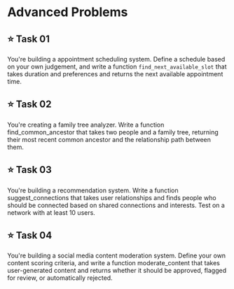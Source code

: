 # Advanced Problems

## ⭐ Task 01
You're building a appointment scheduling system. Define a schedule based on your own judgement, and write a function `find_next_available_slot` that takes duration and preferences and returns the next available appointment time.

## ⭐ Task 02
You're creating a family tree analyzer. Write a function find_common_ancestor that takes two people and a family tree, returning their most recent common ancestor and the relationship path between them.

## ⭐ Task 03
You're building a recommendation system. Write a function suggest_connections that takes user relationships and finds people who should be connected based on shared connections and interests. Test on a network with at least 10 users.

## ⭐ Task 04
You're building a social media content moderation system. Define your own content scoring criteria, and write a function moderate_content that takes user-generated content and returns whether it should be approved, flagged for review, or automatically rejected.
